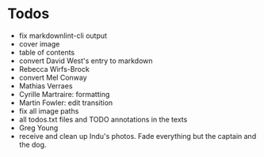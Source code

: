 # Todos

- fix markdownlint-cli output
- cover image
- table of contents
- convert David West's entry to markdown
- Rebecca Wirfs-Brock
- convert Mel Conway
- Mathias Verraes
- Cyrille Martraire: formatting
- Martin Fowler: edit transition
- fix all image paths
- all todos.txt files and TODO annotations in the texts
- Greg Young
- receive and clean up Indu's photos. Fade everything but the captain and the dog.
